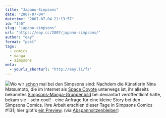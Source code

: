 ```yaml
---
title: "Japano-Simpsons"
date: "2007-07-04"
datetime: "2007-07-04 21:13:57"
id: "146"
slug: "japano-simpsons"
url: "https://eay.cc/2007/japano-simpsons/"
author: "eay"
format: "post"
tags:
  - comics
  - manga
  - simpsons
meta:
  - yourls_shorturl: "http://eay.li/fs"
---
```


![](/uploads/2007/simpsonsmanga.jpg)Wo wir [schon](//eay.cc/2007/kwik-e-mart-eroffnet/) mal bei den Simpsons sind: Nachdem die Künstlerin Nina Matsumoto, die im Internet als [Space Coyote](http://www.spacecoyote.com/) unterwegs ist, ihr allseits bekanntes [Simpsons-Manga-Gruppenbild](http://www.deviantart.com/deviation/46036660/) bei deviantart veröffentlicht hatte, bekam sie - sehr cool! - eine Anfrage für eine kleine Story bei den Simpsons Comics. Ihre Arbeit erschien dieser Tage in Simpsons Comics #131; hier gibt's [ein Preview](http://community.livejournal.com/scans_daily/3672046.html). (via [Abspannsitzenbleiber](http://www.abspannsitzenbleiber.de/2007/07/04/mangasimpsons/))
